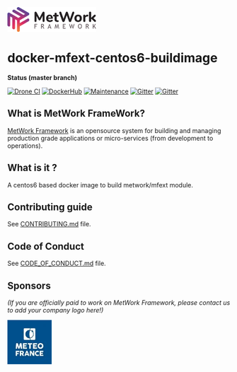[![logo](https://raw.githubusercontent.com/metwork-framework/resources/master/logos/metwork-white-logo-small.png)](http://www.metwork-framework.org)
# docker-mfext-centos6-buildimage

[//]: # (automatically generated from https://github.com/metwork-framework/github_organization_management/blob/master/common_files/README.md)

**Status (master branch)**



[![Drone CI](http://metwork-framework.org:8000/api/badges/metwork-framework/docker-mfext-centos6-buildimage/status.svg)](http://metwork-framework.org:8000/metwork-framework/docker-mfext-centos6-buildimage)
[![DockerHub](https://github.com/metwork-framework/resources/blob/master/badges/dockerhub_link.svg)](https://hub.docker.com/r/metwork/docker-mfext-centos6-buildimage/)
[![Maintenance](https://raw.githubusercontent.com/metwork-framework/resources/master/badges/maintained.svg)](https://github.com/metwork-framework/resources/blob/master/badges/maintained.svg)
[![Gitter](https://github.com/metwork-framework/resources/blob/master/badges/community-en.svg)](https://gitter.im/metwork-framework/community-en?utm_source=badge&utm_medium=badge&utm_campaign=pr-badge)
[![Gitter](https://github.com/metwork-framework/resources/blob/master/badges/community-fr.svg)](https://gitter.im/metwork-framework/community-fr?utm_source=badge&utm_medium=badge&utm_campaign=pr-badge)



## What is MetWork FrameWork?

[MetWork Framework](https://metwork-framework.org) is an opensource system
for building and managing production grade applications or micro-services
(from development to operations).


## What is it ?

A centos6 based docker image to build metwork/mfext module.






## Contributing guide

See [CONTRIBUTING.md](CONTRIBUTING.md) file.



## Code of Conduct

See [CODE_OF_CONDUCT.md](CODE_OF_CONDUCT.md) file.



## Sponsors

*(If you are officially paid to work on MetWork Framework, please contact us to add your company logo here!)*

[![logo](https://raw.githubusercontent.com/metwork-framework/resources/master/sponsors/meteofrance-small.jpeg)](http://www.meteofrance.com)
